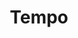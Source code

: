 ---
codehost: https://github.com/formkit/tempo
logohandle: formkit_tempo
sort: tempo
title: Tempo
website: https://tempo.formkit.com/
youtube: https://youtube.com/formkit
---